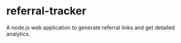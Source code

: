 # referral-tracker
A node.js web application to generate referral links and get detailed analytics.
